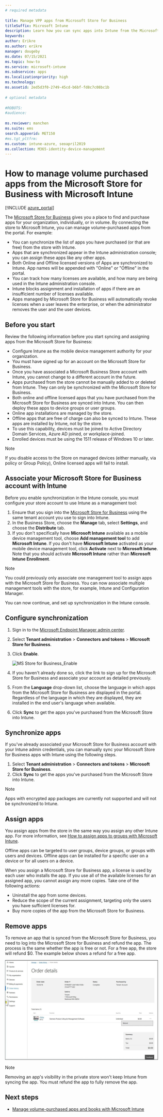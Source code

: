 ```yaml
---
# required metadata

title: Manage VPP apps from Microsoft Store for Business 
titleSuffix: Microsoft Intune
description: Learn how you can sync apps into Intune from the Microsoft Store for Business.
keywords:
author: Erikre
ms.author: erikre
manager: dougeby
ms.date: 07/15/2021
ms.topic: how-to
ms.service: microsoft-intune
ms.subservice: apps
ms.localizationpriority: high
ms.technology:
ms.assetid: 2ed5d3f0-2749-45cd-b6bf-fd8c7c08bc1b

# optional metadata

#ROBOTS:
#audience:

ms.reviewer: manchen
ms.suite: ems
search.appverid: MET150
#ms.tgt_pltfrm:
ms.custom: intune-azure, seoapril2019
ms.collection: M365-identity-device-management
---
```


# How to manage volume purchased apps from the Microsoft Store for Business with Microsoft Intune

[!INCLUDE [azure_portal](../includes/azure_portal.md)]

The [Microsoft Store for Business](https://www.microsoft.com/business-store) gives you a place to find and purchase apps for your organization, individually, or in volume. By connecting the store to Microsoft Intune, you can manage volume-purchased apps from the portal. For example:

* You can synchronize the list of apps you have purchased (or that are free) from the store with Intune.
* Apps that are synchronized appear in the Intune administration console; you can assign these apps like any other apps.
* Both Online and Offline licensed versions of Apps are synchronized to Intune. App names will be appended with "Online" or "Offline" in the portal.
* You can track how many licenses are available, and how many are being used in the Intune administration console.
* Intune blocks assignment and installation of apps if there are an insufficient number of licenses available.
* Apps managed by Microsoft Store for Business will automatically revoke licenses when a user leaves the enterprise, or when the administrator removes the user and the user devices.

## Before you start

Review the following information before you start syncing and assigning apps from the Microsoft Store for Business:

- Configure Intune as the mobile device management authority for your organization.
- You must have signed up for an account on the Microsoft Store for Business.
- Once you have associated a Microsoft Business Store account with Intune, you cannot change to a different account in the future.
- Apps purchased from the store cannot be manually added to or deleted from Intune. They can only be synchronized with the Microsoft Store for Business.
- Both online and offline licensed apps that you have purchased from the Microsoft Store for Business are synced into Intune. You can then deploy these apps to device groups or user groups.
- Online app installations are managed by the store.
- Offline apps that are free of charge can also be synced to Intune. These apps are installed by Intune, not by the store.
- To use this capability, devices must be joined to Active Directory Domain Services, Azure AD joined, or workplace-joined.
- Enrolled devices must be using the 1511 release of Windows 10 or later.

> [!NOTE]
> If you disable access to the Store on managed devices (either manually, via policy or Group Policy), Online licensed apps will fail to install.

## Associate your Microsoft Store for Business account with Intune

Before you enable synchronization in the Intune console, you must configure your store account to use Intune as a management tool:

1. Ensure that you sign into the [Microsoft Store for Business](https://www.microsoft.com/business-store) using the same tenant account you use to sign into Intune.
2. In the Business Store, choose the **Manage** tab, select **Settings**, and choose the **Distribute** tab.
3. If you don't specifically have **Microsoft Intune** available as a mobile device management tool, choose **Add management tool** to add **Microsoft Intune**. If you don't have **Microsoft Intune** activated as your mobile device management tool, click **Activate** next to **Microsoft Intune**. Note that you should activate **Microsoft Intune** rather than **Microsoft Intune Enrollment**.

> [!NOTE]
> You could previously only associate one management tool to assign apps with the Microsoft Store for Business. You can now associate multiple management tools with the store, for example, Intune and Configuration Manager.

You can now continue, and set up synchronization in the Intune console.

## Configure synchronization

1. Sign in to the [Microsoft Endpoint Manager admin center](https://go.microsoft.com/fwlink/?linkid=2109431).
2. Select **Tenant administration** > **Connectors and tokens** > **Microsoft Store for Business**.
3. Click **Enable**.

   ![MS Store for Business_Enable](https://user-images.githubusercontent.com/73707106/133440021-5c5662fc-7765-42b3-a7f9-041af4b04cc5.jpg)
 
4. If you haven't already done so, click the link to sign up for the Microsoft Store for Business and associate your account as detailed previously.
5. From the **Language** drop-down list, choose the language in which apps from the Microsoft Store for Business are displayed in the portal. Regardless of the language in which they are displayed, they are installed in the end user's language when available.
6. Click **Sync** to get the apps you've purchased from the Microsoft Store into Intune.

## Synchronize apps
If you've already associated your Microsoft Store for Business account with your Intune admin credentials, you can manually sync your Microsoft Store for Business apps with Intune using the following steps.

1. Select **Tenant administration** > **Connectors and tokens** > **Microsoft Store for Business**.
2. Click **Sync** to get the apps you've purchased from the Microsoft Store into Intune.

> [!NOTE]
> Apps with encrypted app packages are currently not supported and will not be synchronized to Intune.

## Assign apps

You assign apps from the store in the same way you assign any other Intune app. For more information, see [How to assign apps to groups with Microsoft Intune](apps-deploy.md).

Offline apps can be targeted to user groups, device groups, or groups with users and devices.
Offline apps can be installed for a specific user on a device or for all users on a device.

When you assign a Microsoft Store for Business app, a license is used by each user who installs the app. If you use all of the available licenses for an assigned app, you cannot assign any more copies. Take one of the following actions:

* Uninstall the app from some devices.
* Reduce the scope of the current assignment, targeting only the users you have sufficient licenses for.
* Buy more copies of the app from the Microsoft Store for Business.

## Remove apps

To remove an app that is synced from the Microsoft Store for Business, you need to log into the Microsoft Store for Business and refund the app. The process is the same whether the app is free or not. For a free app, the store will refund $0. The example below shows a refund for a free app. 

![Screenshot of remove app details](./media/windows-store-for-business/microsoft-store-for-business-01.png)

> [!NOTE]
> Removing an app's visibility in the private store won't keep Intune from syncing the app. You must refund the app to fully remove the app.

## Next steps

* [Manage volume-purchased apps and books with Microsoft Intune](vpp-apps.md)
